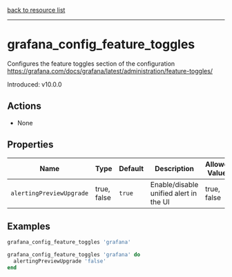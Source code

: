 
[back to resource list](https://github.com/sous-chefs/grafana#resources)

---

# grafana_config_feature_toggles

Configures the feature toggles section of the configuration <https://grafana.com/docs/grafana/latest/administration/feature-toggles/>

Introduced: v10.0.0

## Actions

- None

## Properties

| Name     | Type        | Default | Description                            | Allowed Values |
| -------- |-------------|--------|----------------------------------------|----------------|
| `alertingPreviewUpgrade` | true, false | `true`  | Enable/disable unified alert in the UI | true, false    |

## Examples

```ruby
grafana_config_feature_toggles 'grafana'
```

```ruby
grafana_config_feature_toggles 'grafana' do
  alertingPreviewUpgrade 'false'
end
```

